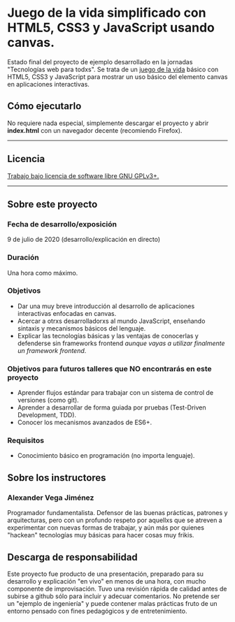 # Juego de la vida simplificado con HTML5, CSS3 y JavaScript usando canvas.

Estado final del proyecto de ejemplo desarrollado en la jornadas "Tecnologías web para todxs". Se trata de un [juego de la vida](https://es.wikipedia.org/wiki/Juego_de_la_vida) básico con HTML5, CSS3 y JavaScript para mostrar
un uso básico del elemento canvas en aplicaciones interactivas.

## Cómo ejecutarlo

No requiere nada especial, simplemente descargar el proyecto y abrir **index.html** con un navegador decente (recomiendo Firefox).

---

## Licencia
[Trabajo bajo licencia de software libre GNU GPLv3+.](https://www.gnu.org/licenses/gpl-3.0.html)

---

## Sobre este proyecto
### Fecha de desarrollo/exposición
9 de julio de 2020 (desarrollo/explicación en directo)

### Duración
Una hora como máximo.

### Objetivos
- Dar una muy breve introducción al desarrollo de aplicaciones interactivas enfocadas en canvas.
- Acercar a otrxs desarrolladorxs al mundo JavaScript, enseñando sintaxis y mecanismos básicos del lenguaje.
- Explicar las tecnologías básicas y las ventajas de conocerlas y defenderse sin frameworks frontend _aunque vayas a utilizar finalmente un framework frontend_.

### Objetivos para futuros talleres que NO encontrarás en este proyecto
- Aprender flujos estándar para trabajar con un sistema de control de versiones (como git).
- Aprender a desarrollar de forma guiada por pruebas (Test-Driven Development, TDD).
- Conocer los mecanismos avanzados de ES6+.
### Requisitos
- Conocimiento básico en programación (no importa lenguaje).
  
## Sobre los instructores
### Alexander Vega Jiménez
Programador fundamentalista. Defensor de las buenas prácticas, patrones y arquitecturas, pero con un profundo respeto por aquellxs que se atreven a experimentar con nuevas formas de trabajar, y aún más por quienes "hackean" tecnologías muy básicas para hacer cosas muy frikis.

## Descarga de responsabilidad
Este proyecto fue producto de una presentación, preparado para su desarrollo y explicación "en vivo" en menos de una hora, con mucho componente de improvisación. Tuvo una revisión rápida de calidad antes de subirse a github sólo para incluir y adecuar comentarios. No pretende ser un "ejemplo de ingeniería" y puede contener malas prácticas fruto de un entorno pensado con fines pedagógicos y de entretenimiento.
